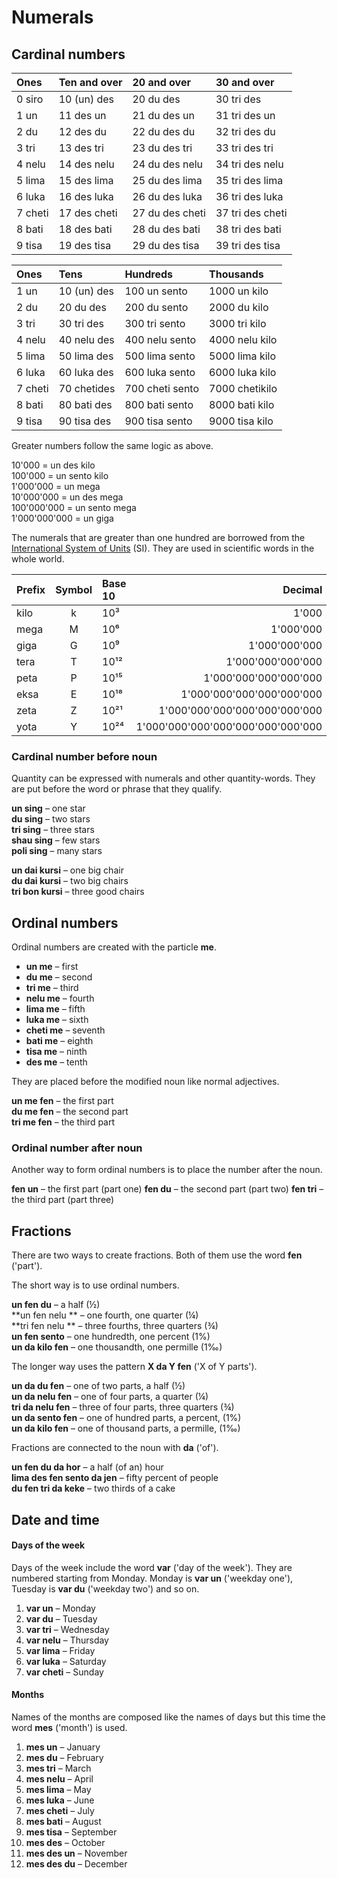 # Numerals

## Cardinal numbers

| Ones    | Ten and over | 20 and over      | 30 and over      |
|:--------|:-------------|:-----------------|:-----------------|
| 0 siro  | 10 (un) des  | 20 du des        | 30 tri des       |
| 1 un    | 11 des un    | 21 du des un     | 31 tri des un    |
| 2 du    | 12 des du    | 22 du des du     | 32 tri des du    |
| 3 tri   | 13 des tri   | 23 du des tri    | 33 tri des tri   |
| 4 nelu  | 14 des nelu  | 24 du des nelu   | 34 tri des nelu  |
| 5 lima  | 15 des lima  | 25 du des lima   | 35 tri des lima  |
| 6 luka  | 16 des luka  | 26 du des luka   | 36 tri des luka  |
| 7 cheti | 17 des cheti | 27 du des cheti  | 37 tri des cheti |
| 8 bati  | 18 des bati  | 28 du des bati   | 38 tri des bati  |
| 9 tisa  | 19 des tisa  | 29 du des tisa   | 39 tri des tisa  |

| Ones    |  Tens         | Hundreds        | Thousands        |
|:--------|:-------------|:----------------|:------------------|
| 1 un    | 10 (un) des  | 100 un sento    | 1000 un kilo      |
| 2 du    | 20 du des    | 200 du sento    | 2000 du kilo      |
| 3 tri   | 30 tri des   | 300 tri sento   | 3000 tri kilo     |
| 4 nelu  | 40 nelu   des| 400 nelu sento  | 4000 nelu kilo    |
| 5 lima  | 50 lima  des | 500 lima sento  | 5000 lima kilo    |
| 6 luka  | 60 luka des  | 600 luka sento  | 6000 luka kilo    |
| 7 cheti | 70 chetides  | 700 cheti sento | 7000 chetikilo    |
| 8 bati  | 80 bati des  | 800 bati sento  | 8000 bati kilo    |
| 9 tisa  | 90 tisa des  | 900 tisa sento  | 9000 tisa kilo    |

Greater numbers follow the same logic as above.

10'000 = un des kilo  
100'000 = un sento kilo  
1'000'000 = un mega  
10'000'000 = un des mega  
100'000'000 = un sento mega  
1'000'000'000 = un giga

The numerals that are greater than one hundred are borrowed from the
[International System of Units](https://en.wikipedia.org/wiki/International_System_of_Units) (SI).
They are used in scientific words in the whole world.

| Prefix | Symbol | Base 10 | Decimal                        |
|:-------|:------:|:-----|----------------------------------:|
| kilo   | k      | 10³  |                             1'000 |
| mega   | M      | 10⁶  |                         1'000'000 |
| giga   | G      | 10⁹  |                     1'000'000'000 |
| tera   | T      | 10¹² |                 1'000'000'000'000 |
| peta   | P      | 10¹⁵ |             1'000'000'000'000'000 |
| eksa   | E      | 10¹⁸ |         1'000'000'000'000'000'000 |
| zeta   | Z      | 10²¹ |     1'000'000'000'000'000'000'000 |
| yota   | Y      | 10²⁴ | 1'000'000'000'000'000'000'000'000 |


### Cardinal number before noun

Quantity can be expressed with numerals and other quantity-words.
They are put before the word or phrase that they qualify.

**un sing**
– one star  
**du sing**
– two stars  
**tri sing**
– three stars  
**shau sing**
– few stars  
**poli sing**
– many stars

**un dai kursi**
– one big chair  
**du dai kursi**
– two big chairs  
**tri bon kursi**
– three good chairs


## Ordinal numbers

Ordinal numbers are created with the particle **me**.

- **un me**
  – first
- **du me**
  – second
- **tri me**
  – third
- **nelu me**
  – fourth
- **lima me**
  – fifth
- **luka me**
  – sixth
- **cheti me**
  – seventh
- **bati me**
  – eighth
- **tisa me**
  – ninth
- **des me**
  – tenth

They are placed before the modified noun like normal adjectives.

**un me fen**
– the first part  
**du me fen**
– the second part  
**tri me fen**
– the third part

### Ordinal number after noun

Another way to form ordinal numbers is to place the number after the noun.

**fen un**
– the first part (part one)
**fen du**
– the second part (part two)
**fen tri**
– the third part (part three)


## Fractions

There are two ways to create fractions.
Both of them use the word
**fen**
('part').

The short way is to use ordinal numbers.

**un fen du**
– a half (½)  
**un fen nelu  **
– one fourth, one quarter (¼)  
**tri fen nelu  **
– three fourths, three quarters (¾)  
**un fen sento**
– one hundredth, one percent (1%)  
**un da kilo fen**
– one thousandth, one permille (1‰)

The longer way uses the pattern
**X da Y fen**
('X of Y parts').

**un da du fen**
– one of two parts, a half (½)  
**un da nelu fen**
– one of four parts, a quarter (¼)  
**tri da nelu fen**
– three of four parts, three quarters (¾)  
**un da sento fen**
– one of hundred parts, a percent, (1%)  
**un da kilo fen**
– one of thousand parts, a permille, (1‰)

Fractions are connected to the noun with
**da**
('of').

**un fen du da hor**
– a half (of an) hour  
**lima des fen sento da jen**
– fifty percent of people  
**du fen tri da keke**
– two thirds of a cake  


## Date and time

#### Days of the week

Days of the week include the word
**var**
('day of the week').
They are numbered starting from Monday.
Monday is
**var un**
('weekday one'),
Tuesday is
**var du**
('weekday two')
and so on.

1. **var un**
   – Monday
2. **var du**
   – Tuesday
3. **var tri**
   – Wednesday
4. **var nelu**
   – Thursday
5. **var lima**
   – Friday
6. **var luka**
   – Saturday
7. **var cheti**
   – Sunday

#### Months

Names of the months are composed like the names of days
but this time the word
**mes**
('month') is used.

1. **mes un**
   – January
2. **mes du**
   – February
3. **mes tri**
   – March
4. **mes nelu**
  – April
5. **mes lima**
  – May
6. **mes luka**
  – June
7. **mes cheti**
  – July
8. **mes bati**
  – August
9. **mes tisa**
  – September
10. **mes des**
  – October
11. **mes des un**
  – November
12. **mes des du**
  – December


